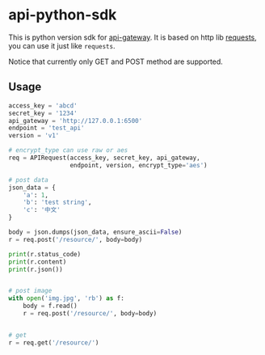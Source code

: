 # api-python-sdk

This is python version sdk for [api-gateway](https://github.com/restran/api-gateway). It is based on http lib [requests](http://docs.python-requests.org/en/master/), you can use it just like `requests`.

Notice that currently only GET and POST method are supported.

## Usage

```py
access_key = 'abcd'
secret_key = '1234'
api_gateway = 'http://127.0.0.1:6500'
endpoint = 'test_api'
version = 'v1'

# encrypt_type can use raw or aes
req = APIRequest(access_key, secret_key, api_gateway, 
                 endpoint, version, encrypt_type='aes')

# post data
json_data = {
    'a': 1,
    'b': 'test string',
    'c': '中文'
}

body = json.dumps(json_data, ensure_ascii=False)
r = req.post('/resource/', body=body)

print(r.status_code)
print(r.content)
print(r.json())


# post image
with open('img.jpg', 'rb') as f:
    body = f.read()
    r = req.post('/resource/', body=body)


# get
r = req.get('/resource/')
```
